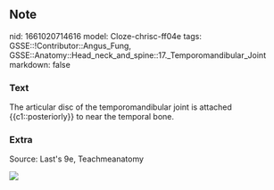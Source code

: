## Note
nid: 1661020714616
model: Cloze-chrisc-ff04e
tags: GSSE::!Contributor::Angus_Fung, GSSE::Anatomy::Head_neck_and_spine::17._Temporomandibular_Joint
markdown: false

### Text
The articular disc of the temporomandibular joint is attached {{c1::posteriorly}} to near the temporal bone.

### Extra
Source: Last's 9e, Teachmeanatomy
<div><img src=
"boney-surfaces-of-the-temporomandibular-joint.jpg"></div>
